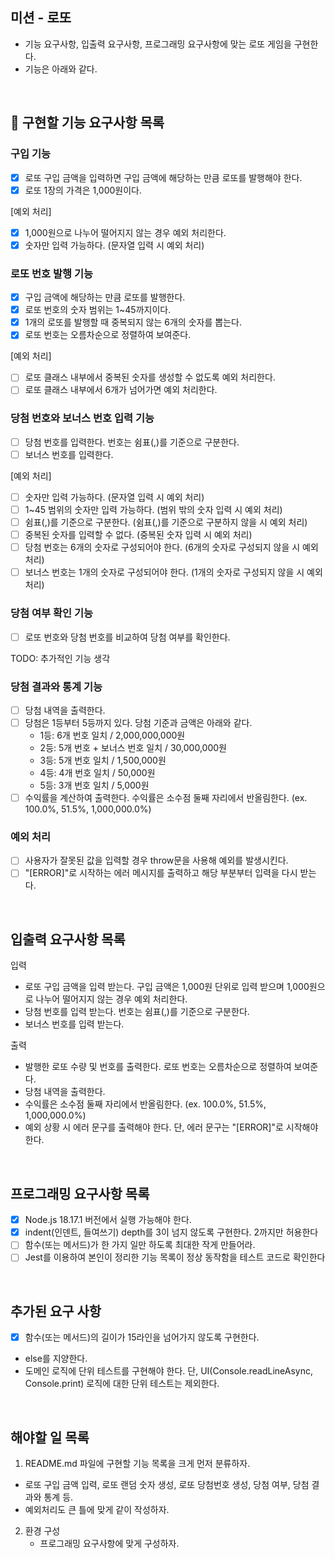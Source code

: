 ## 미션 - 로또

- 기능 요구사항, 입출력 요구사항, 프로그래밍 요구사항에 맞는 로또 게임을 구현한다.
- 기능은 아래와 같다.

<br>

## 🎯 구현할 기능 요구사항 목록

### 구입 기능

- [x] 로또 구입 금액을 입력하면 구입 금액에 해당하는 만큼 로또를 발행해야 한다.
- [x] 로또 1장의 가격은 1,000원이다.

[예외 처리]

- [x] 1,000원으로 나누어 떨어지지 않는 경우 예외 처리한다.
- [x] 숫자만 입력 가능하다. (문자열 입력 시 예외 처리)

### 로또 번호 발행 기능

- [x] 구입 금액에 해당하는 만큼 로또를 발행한다.
- [x] 로또 번호의 숫자 범위는 1~45까지이다.
- [x] 1개의 로또를 발행할 때 중복되지 않는 6개의 숫자를 뽑는다.
- [x] 로또 번호는 오름차순으로 정렬하여 보여준다.

[예외 처리]

- [ ] 로또 클래스 내부에서 중복된 숫자를 생성할 수 없도록 예외 처리한다.
- [ ] 로또 클래스 내부에서 6개가 넘어가면 예외 처리한다.

### 당첨 번호와 보너스 번호 입력 기능

- [ ] 당첨 번호를 입력한다. 번호는 쉼표(,)를 기준으로 구분한다.
- [ ] 보너스 번호를 입력한다.

[예외 처리]

- [ ] 숫자만 입력 가능하다. (문자열 입력 시 예외 처리)
- [ ] 1~45 범위의 숫자만 입력 가능하다. (범위 밖의 숫자 입력 시 예외 처리)
- [ ] 쉼표(,)를 기준으로 구분한다. (쉼표(,)를 기준으로 구분하지 않을 시 예외 처리)
- [ ] 중복된 숫자를 입력할 수 없다. (중복된 숫자 입력 시 예외 처리)
- [ ] 당첨 번호는 6개의 숫자로 구성되어야 한다. (6개의 숫자로 구성되지 않을 시 예외 처리)
- [ ] 보너스 번호는 1개의 숫자로 구성되어야 한다. (1개의 숫자로 구성되지 않을 시 예외 처리)

### 당첨 여부 확인 기능

- [ ] 로또 번호와 당첨 번호를 비교하여 당첨 여부를 확인한다.

TODO: 추가적인 기능 생각

### 당첨 결과와 통계 기능

- [ ] 당첨 내역을 출력한다.
- [ ] 당첨은 1등부터 5등까지 있다. 당첨 기준과 금액은 아래와 같다.
  - 1등: 6개 번호 일치 / 2,000,000,000원
  - 2등: 5개 번호 + 보너스 번호 일치 / 30,000,000원
  - 3등: 5개 번호 일치 / 1,500,000원
  - 4등: 4개 번호 일치 / 50,000원
  - 5등: 3개 번호 일치 / 5,000원
- [ ] 수익률을 계산하여 출력한다. 수익률은 소수점 둘째 자리에서 반올림한다. (ex. 100.0%, 51.5%, 1,000,000.0%)

### 예외 처리

- [ ] 사용자가 잘못된 값을 입력할 경우 throw문을 사용해 예외를 발생시킨다.
- [ ] "[ERROR]"로 시작하는 에러 메시지를 출력하고 해당 부분부터 입력을 다시 받는다.

<br>

## 입출력 요구사항 목록

입력

- 로또 구입 금액을 입력 받는다. 구입 금액은 1,000원 단위로 입력 받으며 1,000원으로 나누어 떨어지지 않는 경우 예외 처리한다.
- 당첨 번호를 입력 받는다. 번호는 쉼표(,)를 기준으로 구분한다.
- 보너스 번호를 입력 받는다.

출력

- 발행한 로또 수량 및 번호를 출력한다. 로또 번호는 오름차순으로 정렬하여 보여준다.
- 당첨 내역을 출력한다.
- 수익률은 소수점 둘째 자리에서 반올림한다. (ex. 100.0%, 51.5%, 1,000,000.0%)
- 예외 상황 시 에러 문구를 출력해야 한다. 단, 에러 문구는 "[ERROR]"로 시작해야 한다.

<br>

## 프로그래밍 요구사항 목록

- [x] Node.js 18.17.1 버전에서 실행 가능해야 한다.
- [x] indent(인덴트, 들여쓰기) depth를 3이 넘지 않도록 구현한다. 2까지만 허용한다
- [ ] 함수(또는 메서드)가 한 가지 일만 하도록 최대한 작게 만들어라.
- [ ] Jest를 이용하여 본인이 정리한 기능 목록이 정상 동작함을 테스트 코드로 확인한다

<br>

## 추가된 요구 사항

- [x] 함수(또는 메서드)의 길이가 15라인을 넘어가지 않도록 구현한다.
- else를 지양한다.
- 도메인 로직에 단위 테스트를 구현해야 한다. 단, UI(Console.readLineAsync, Console.print) 로직에 대한 단위 테스트는 제외한다.

<br>

## 해야할 일 목록

1. README.md 파일에 구현할 기능 목록을 크게 먼저 분류하자.

- 로또 구입 금액 입력, 로또 랜덤 숫자 생성, 로또 당첨번호 생성, 당첨 여부, 당첨 결과와 통계 등.
- 예외처리도 큰 틀에 맞게 같이 작성하자.

2. 환경 구성
   - 프로그래밍 요구사항에 맞게 구성하자.
